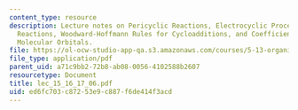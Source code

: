 ```yaml
---
content_type: resource
description: Lecture notes on Pericyclic Reactions, Electrocyclic Processes, Cycloaddition
  Reactions, Woodward-Hoffmann Rules for Cycloadditions, and Coefficients of Frontier
  Molecular Orbitals.
file: https://ol-ocw-studio-app-qa.s3.amazonaws.com/courses/5-13-organic-chemistry-ii-fall-2006/ed6fc703c87253e9c887f6de414f3acd_lec_15_16_17_06.pdf
file_type: application/pdf
parent_uid: a71c9bb2-72b8-ab08-0056-4102588b2607
resourcetype: Document
title: lec_15_16_17_06.pdf
uid: ed6fc703-c872-53e9-c887-f6de414f3acd
---
```

